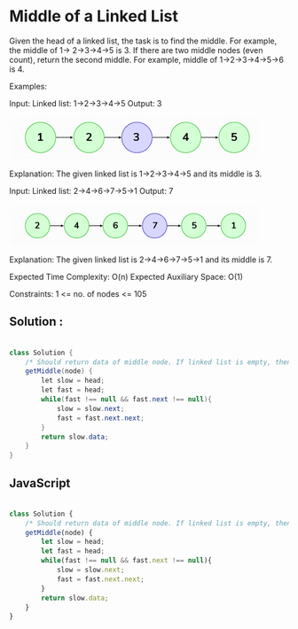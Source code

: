 # Middle of a Linked List

Given the head of a linked list, the task is to find the middle. For example, the middle of 1-> 2->3->4->5 is 3. If there are two middle nodes (even count), return the second middle. For example, middle of 1->2->3->4->5->6 is 4.

Examples:

Input: Linked list: 1->2->3->4->5
Output: 3

<img src = "./1.png">

Explanation: The given linked list is 1->2->3->4->5 and its middle is 3.

Input: Linked list: 2->4->6->7->5->1
Output: 7

<img src = "./2.png">

Explanation: The given linked list is 2->4->6->7->5->1 and its middle is 7.

Expected Time Complexity: O(n)
Expected Auxiliary Space: O(1)

Constraints:
1 <= no. of nodes <= 105

## Solution :

```java

class Solution {
    /* Should return data of middle node. If linked list is empty, then  -1*/
    getMiddle(node) {
        let slow = head;
        let fast = head;
        while(fast !== null && fast.next !== null){
            slow = slow.next;
            fast = fast.next.next;
        }
        return slow.data;
    }
}
```

## JavaScript
```javaScript

class Solution {
    /* Should return data of middle node. If linked list is empty, then  -1*/
    getMiddle(node) {
        let slow = head;
        let fast = head;
        while(fast !== null && fast.next !== null){
            slow = slow.next;
            fast = fast.next.next;
        }
        return slow.data;
    }
}
```
